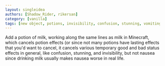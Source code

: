 ```yaml
---
layout: singleidea
authors: [Shadow_Rider, rikersan]
category: [vanilla]
tags: [new object, potions, invisibility, confusion, stunning, vomiting]
---
```

Add a potion of milk, working along the same lines as milk in Minecraft, which
cancels potion effects (or since not many potions have lasting effects that
you'd want to cancel, it cancels various temporary good and bad status effects
in general, like confusion, stunning, and invisibility, but not nausea since
drinking milk usually makes nausea worse in real life.
